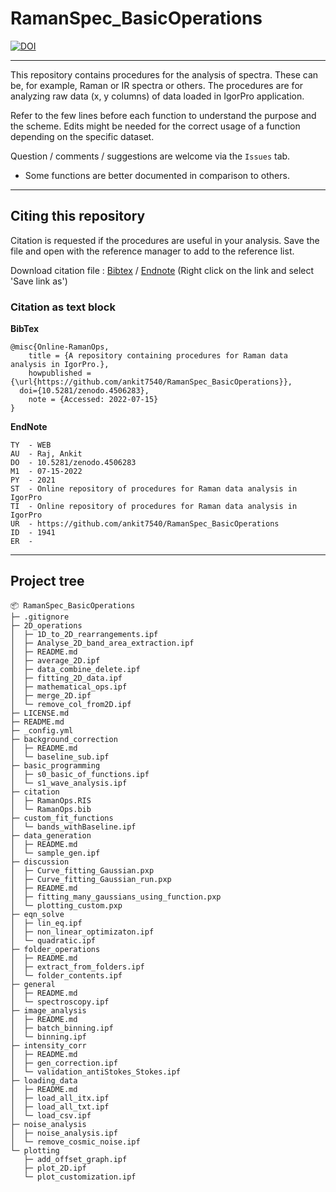 # RamanSpec_BasicOperations

[![DOI](https://zenodo.org/badge/50757391.svg)](https://zenodo.org/badge/latestdoi/50757391)

***

This repository contains procedures for the analysis of spectra. These can be, for example, Raman or IR spectra or others. The procedures are for analyzing raw data (x, y columns) of data loaded in IgorPro application.

Refer to the few lines before each function to understand the purpose and the scheme. Edits might be needed for the correct usage of a function depending on the specific dataset.

Question / comments / suggestions are welcome via the `Issues` tab.

 - Some functions are better documented in comparison to others.

***

## Citing this repository

Citation is requested if the procedures are useful in your analysis. Save the file and open with the reference manager to add to the reference list.

Download citation file : [Bibtex](https://raw.githubusercontent.com/ankit7540/RamanSpec_BasicOperations/master/citation/RamanOps.bib) / [Endnote](https://raw.githubusercontent.com/ankit7540/RamanSpec_BasicOperations/master/citation/RamanOps.RIS) (Right click on the link and select 'Save link as')


### Citation as text block

**BibTex**

```
@misc{Online-RamanOps,
	title = {A repository containing procedures for Raman data analysis in IgorPro.},
	howpublished = {\url{https://github.com/ankit7540/RamanSpec_BasicOperations}},
  doi={10.5281/zenodo.4506283},
	note = {Accessed: 2022-07-15}
}
```

**EndNote**

```
TY  - WEB
AU  - Raj, Ankit
DO  - 10.5281/zenodo.4506283
M1  - 07-15-2022
PY  - 2021
ST  - Online repository of procedures for Raman data analysis in IgorPro
TI  - Online repository of procedures for Raman data analysis in IgorPro
UR  - https://github.com/ankit7540/RamanSpec_BasicOperations
ID  - 1941
ER  -
```

***

## Project tree

```
📦 RamanSpec_BasicOperations
├─ .gitignore
├─ 2D_operations
│  ├─ 1D_to_2D_rearrangements.ipf
│  ├─ Analyse_2D_band_area_extraction.ipf
│  ├─ README.md
│  ├─ average_2D.ipf
│  ├─ data_combine_delete.ipf
│  ├─ fitting_2D_data.ipf
│  ├─ mathematical_ops.ipf
│  ├─ merge_2D.ipf
│  └─ remove_col_from2D.ipf
├─ LICENSE.md
├─ README.md
├─ _config.yml
├─ background_correction
│  ├─ README.md
│  └─ baseline_sub.ipf
├─ basic_programming
│  ├─ s0_basic_of_functions.ipf
│  └─ s1_wave_analysis.ipf
├─ citation
│  ├─ RamanOps.RIS
│  └─ RamanOps.bib
├─ custom_fit_functions
│  └─ bands_withBaseline.ipf
├─ data_generation
│  ├─ README.md
│  └─ sample_gen.ipf
├─ discussion
│  ├─ Curve_fitting_Gaussian.pxp
│  ├─ Curve_fitting_Gaussian_run.pxp
│  ├─ README.md
│  ├─ fitting_many_gaussians_using_function.pxp
│  └─ plotting_custom.pxp
├─ eqn_solve
│  ├─ lin_eq.ipf
│  ├─ non_linear_optimizaton.ipf
│  └─ quadratic.ipf
├─ folder_operations
│  ├─ README.md
│  ├─ extract_from_folders.ipf
│  └─ folder_contents.ipf
├─ general
│  ├─ README.md
│  └─ spectroscopy.ipf
├─ image_analysis
│  ├─ README.md
│  ├─ batch_binning.ipf
│  └─ binning.ipf
├─ intensity_corr
│  ├─ README.md
│  ├─ gen_correction.ipf
│  └─ validation_antiStokes_Stokes.ipf
├─ loading_data
│  ├─ README.md
│  ├─ load_all_itx.ipf
│  ├─ load_all_txt.ipf
│  └─ load_csv.ipf
├─ noise_analysis
│  ├─ noise_analysis.ipf
│  └─ remove_cosmic_noise.ipf
└─ plotting
   ├─ add_offset_graph.ipf
   ├─ plot_2D.ipf
   └─ plot_customization.ipf

```
